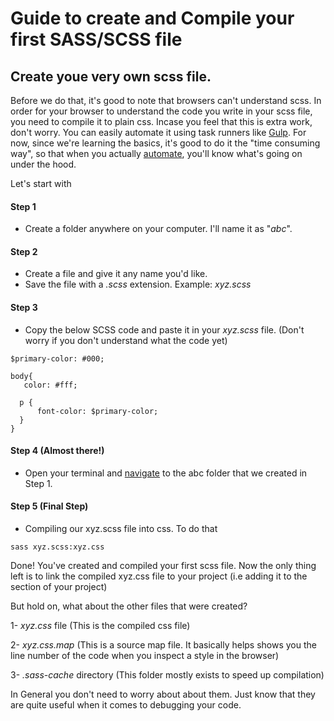# Guide to create and Compile your first SASS/SCSS file

## Create youe very own scss file.
Before we do that, it's good to note that browsers can't understand scss. In order for your browser to understand the code you write in your scss file, you need to compile it to plain css. Incase you feel that this is extra work, don't worry. You can easily automate it using task runners like [Gulp](https://gulpjs.com/).
For now, since we're learning the basics, it's good to do it the "time consuming way", so that when you actually [automate](https://css-tricks.com/gulp-for-beginners/), you'll
know what's going on under the hood.

Let's start with 
#### Step 1
- Create a folder anywhere on your computer. I'll name it as "*abc*".

#### Step 2
- Create a file and give it any name you'd like. 
- Save the file with a *.scss* extension. Example: *xyz.scss*

#### Step 3
- Copy the below SCSS code and paste it in your *xyz.scss* file. (Don't worry if you don't understand what the code yet)
```
$primary-color: #000;

body{
   color: #fff;

  p {
	  font-color: $primary-color;
  }
}

```

#### Step 4 (Almost there!)
- Open your terminal and [navigate](https://www.dummies.com/computers/macs/mac-operating-systems/how-to-use-basic-unix-commands-to-work-in-terminal-on-your-mac/) to the abc folder that we created in Step 1.

#### Step 5 (Final Step)
- Compiling our xyz.scss file into css. To do that
```
sass xyz.scss:xyz.css
```

Done! You've created and compiled your first scss file. 
Now the only thing left is to link the compiled xyz.css file to your project (i.e adding it to the <head> </head> section of your project)

But hold on, what about the other files that were created?

1- *xyz.css* file (This is the compiled css file)

2- *xyz.css.map*  (This is a source map file. It basically helps shows you the line number of the code when you inspect a style in the browser)

3- *.sass-cache* directory (This folder mostly exists to speed up compilation)

In General you don't need to worry about about them. Just know that they are quite useful when it comes to debugging your code.

